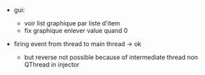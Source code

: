 - gui:
    - voir list graphique par liste d'item
    - fix graphique enlever value quand 0

- firing event from thread to main thread -> ok
    - but reverse not possible because of intermediate thread non QThread in injector
